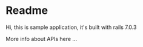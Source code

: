 # Readme

Hi, this is sample application, it's built with rails 7.0.3

More info about APIs here ...
